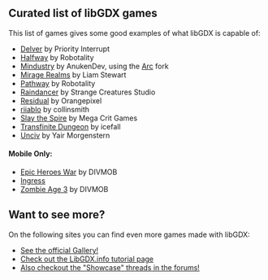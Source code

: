 ## Curated list of libGDX games
This list of games gives some good examples of what libGDX is capable of:

- [Delver](https://store.steampowered.com/app/249630/Delver/) by Priority Interrupt
- [Halfway](https://store.steampowered.com/app/253150/Halfway/) by Robotality
- [Mindustry](https://github.com/Anuken/Mindustry) by AnukenDev, using the [Arc](https://github.com/Anuken/Arc) fork
- [Mirage Realms](http://www.miragerealms.co.uk/devblog/) by Liam Stewart
- [Pathway](https://store.steampowered.com/app/546430/Pathway/) by Robotality
- [Raindancer](https://store.steampowered.com/app/1156000/Raindancer/) by Strange Creatures Studio
- [Residual](https://store.steampowered.com/app/1290780/Residual/) by Orangepixel
- [riiablo](https://github.com/collinsmith/riiablo) by collinsmith
- [Slay the Spire](https://store.steampowered.com/app/646570/Slay_the_Spire/) by Mega Crit Games
- [Transfinite Dungeon](https://store.steampowered.com/app/1290750/Transfinite_Dungeon/) by icefall
- [Unciv](https://github.com/yairm210/Unciv) by Yair Morgenstern

#### Mobile Only:
- [Epic Heroes War](https://play.google.com/store/apps/details?id=com.divmob.ageofheroes.braveheroes.battleheroes.epicheroeswar.epicheroes.en&hl=en) by DIVMOB
- [Ingress](http://www.ingress.com)
- [Zombie Age 3](https://play.google.com/store/apps/details?id=com.redantz.game.zombie3&hl=de) by DIVMOB

## Want to see more?
On the following sites you can find even more games made with libGDX:
- [See the official Gallery!](http://libgdx.badlogicgames.com/gallery.html)
- [Check out the LibGDX.info tutorial page](https://libgdx.info/)
- [Also checkout the "Showcase" threads in the forums!](http://www.badlogicgames.com/forum/)